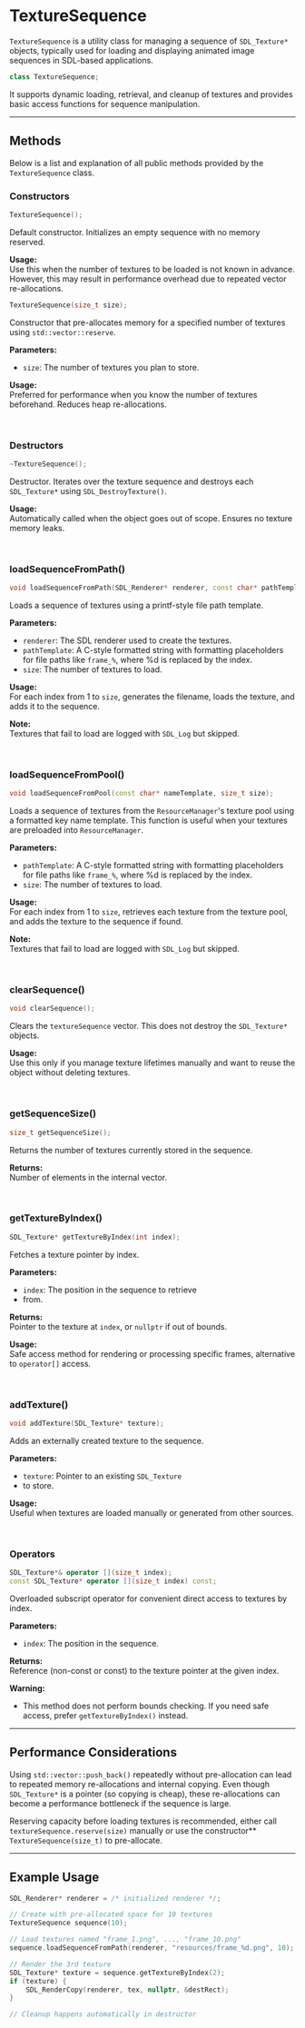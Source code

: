 # TextureSequence
`TextureSequence` is a utility class for managing a 
sequence of `SDL_Texture*` objects, typically used for 
loading and displaying animated image sequences in 
SDL-based applications.

```c++
class TextureSequence;
```

It supports dynamic loading, retrieval, and cleanup of 
textures and provides basic access functions for 
sequence manipulation.

---

## Methods
Below is a list and explanation of all public methods 
provided by the `TextureSequence` class.

### Constructors

```c++
TextureSequence();
```

Default constructor. Initializes an empty sequence 
with no memory reserved. 

**Usage:**  
Use this when the number of textures to be loaded 
is not known in advance. However, this may result 
in performance overhead due to repeated vector 
re-allocations.

```c++
TextureSequence(size_t size);
```

Constructor that pre-allocates memory for a specified 
number of textures using `std::vector::reserve`.

**Parameters:**
- `size`: The number of textures you plan to store.

**Usage:**  
Preferred for performance when you know the number of 
textures beforehand. Reduces heap re-allocations.

<br>

### Destructors

```c++
~TextureSequence();
```
Destructor. Iterates over the texture sequence and 
destroys each `SDL_Texture*` using 
`SDL_DestroyTexture()`.

**Usage:**  
Automatically called when the object goes out of scope.
Ensures no texture memory leaks.

<br>

### loadSequenceFromPath()

```c++
void loadSequenceFromPath(SDL_Renderer* renderer, const char* pathTemplate, size_t size);
```

Loads a sequence of textures using a printf-style 
file path template.

**Parameters:**
- `renderer`: The SDL renderer used to create the textures.
- `pathTemplate`: A C-style formatted string with formatting placeholders for file paths like `frame_%`, where %d is replaced by the index.
- `size`: The number of textures to load.

**Usage:**  
For each index from 1 to `size`, generates the 
filename, loads the texture, and adds it to the 
sequence.

**Note:**  
Textures that fail to load are logged with `SDL_Log` 
but skipped.

<br>

### loadSequenceFromPool()
```c++
void loadSequenceFromPool(const char* nameTemplate, size_t size);
```

Loads a sequence of textures from the 
`ResourceManager`'s texture pool using a formatted key 
name template. This function is useful when your 
textures are preloaded into `ResourceManager`.

**Parameters:**
- `pathTemplate`: A C-style formatted string with formatting placeholders for file paths like `frame_%`, where %d is replaced by the index.
- `size`: The number of textures to load.

**Usage:**  
For each index from 1 to `size`, retrieves each 
texture from the texture pool, and adds the texture to 
the sequence if found.

**Note:**  
Textures that fail to load are logged with `SDL_Log`
but skipped.

<br>

### clearSequence()

```c++
void clearSequence();
```

Clears the `textureSequence` vector. This does not 
destroy the `SDL_Texture*` objects.

**Usage:**  
Use this only if you manage texture lifetimes manually 
and want to reuse the object without deleting textures.

<br>

### getSequenceSize()

```c++
size_t getSequenceSize();
```

Returns the number of textures currently stored in 
the sequence.

**Returns:**  
Number of elements in the internal vector.

<br>

### getTextureByIndex()

```c++
SDL_Texture* getTextureByIndex(int index);
```

Fetches a texture pointer by index.

**Parameters:**
- `index`: The position in the sequence to retrieve 
- from.

**Returns:**  
Pointer to the texture at `index`, or `nullptr` if 
out of bounds.

**Usage:**  
Safe access method for rendering or processing 
specific frames, alternative to `operator[]` access.

<br>

### addTexture()

```c++
void addTexture(SDL_Texture* texture);
```

Adds an externally created texture to the sequence.

**Parameters:**
- `texture`: Pointer to an existing `SDL_Texture` 
- to store.

**Usage:**  
Useful when textures are loaded manually or generated
from other sources.

<br>

### Operators

```c++
SDL_Texture*& operator [](size_t index);
const SDL_Texture* operator [](size_t index) const;
```

Overloaded subscript operator for convenient direct 
access to textures by index.

**Parameters:**
- `index`: The position in the sequence.

**Returns:**  
Reference (non-const or const) to the texture pointer 
at the given index.

**Warning:**  
- This method does not perform bounds checking. If you need safe access, prefer `getTextureByIndex()` instead.

---

## Performance Considerations

Using `std::vector::push_back()` repeatedly 
without pre-allocation can lead to repeated memory 
re-allocations and internal copying. 
Even though `SDL_Texture*` is a pointer 
(so copying is cheap), these re-allocations can 
become a performance bottleneck if the sequence 
is large.

Reserving capacity before loading textures is 
recommended, either call 
`textureSequence.reserve(size)` manually or 
use the constructor** `TextureSequence(size_t)` 
to pre-allocate.

---

## Example Usage

```cpp
SDL_Renderer* renderer = /* initialized renderer */;

// Create with pre-allocated space for 10 textures
TextureSequence sequence(10);

// Load textures named "frame_1.png", ..., "frame_10.png"
sequence.loadSequenceFromPath(renderer, "resources/frame_%d.png", 10);

// Render the 3rd texture
SDL_Texture* texture = sequence.getTextureByIndex(2);
if (texture) {
    SDL_RenderCopy(renderer, tex, nullptr, &destRect);
}

// Cleanup happens automatically in destructor
```